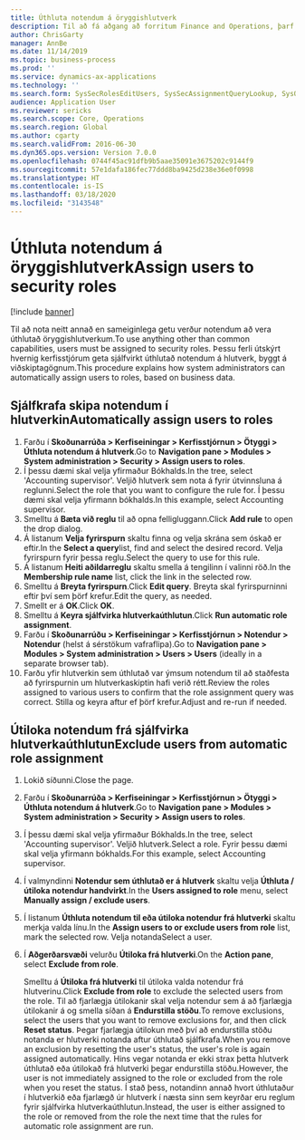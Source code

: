 ```yaml
---
title: Úthluta notendum á öryggishlutverk
description: Til að fá aðgang að forritum Finance and Operations, þarf að úthluta notendum á öryggishlutverk.
author: ChrisGarty
manager: AnnBe
ms.date: 11/14/2019
ms.topic: business-process
ms.prod: ''
ms.service: dynamics-ax-applications
ms.technology: ''
ms.search.form: SysSecRolesEditUsers, SysSecAssignmentQueryLookup, SysQueryForm, SysSecRoleExcludeUsers
audience: Application User
ms.reviewer: sericks
ms.search.scope: Core, Operations
ms.search.region: Global
ms.author: cgarty
ms.search.validFrom: 2016-06-30
ms.dyn365.ops.version: Version 7.0.0
ms.openlocfilehash: 0744f45ac91dfb9b5aae35091e3675202c9144f9
ms.sourcegitcommit: 57e1dafa186fec77ddd8ba9425d238e36e0f0998
ms.translationtype: HT
ms.contentlocale: is-IS
ms.lasthandoff: 03/18/2020
ms.locfileid: "3143548"
---
```

# <a name="assign-users-to-security-roles"></a><span data-ttu-id="05098-103">Úthluta notendum á öryggishlutverk</span><span class="sxs-lookup"><span data-stu-id="05098-103">Assign users to security roles</span></span>

[!include [banner](../../includes/banner.md)]

<span data-ttu-id="05098-104">Til að nota neitt annað en sameiginlega getu verður notendum að vera úthlutað öryggishlutverkum.</span><span class="sxs-lookup"><span data-stu-id="05098-104">To use anything other than common capabilities, users must be assigned to security roles.</span></span> <span data-ttu-id="05098-105">Þessu ferli útskýrt hvernig kerfisstjórum geta sjálfvirkt úthlutað notendum á hlutverk, byggt á viðskiptagögnum.</span><span class="sxs-lookup"><span data-stu-id="05098-105">This procedure explains how system administrators can automatically assign users to roles, based on business data.</span></span> 

## <a name="automatically-assign-users-to-roles"></a><span data-ttu-id="05098-106">Sjálfkrafa skipa notendum í hlutverkin</span><span class="sxs-lookup"><span data-stu-id="05098-106">Automatically assign users to roles</span></span>
1. <span data-ttu-id="05098-107">Farðu í **Skoðunarrúða > Kerfiseiningar > Kerfisstjórnun > Ötyggi > Úthluta notendum á hlutverk**.</span><span class="sxs-lookup"><span data-stu-id="05098-107">Go to **Navigation pane > Modules > System administration > Security > Assign users to roles**.</span></span>
2. <span data-ttu-id="05098-108">Í þessu dæmi skal velja yfirmaður Bókhalds.</span><span class="sxs-lookup"><span data-stu-id="05098-108">In the tree, select 'Accounting supervisor'.</span></span> <span data-ttu-id="05098-109">Veljið hlutverk sem nota á fyrir útvinnsluna á reglunni.</span><span class="sxs-lookup"><span data-stu-id="05098-109">Select the role that you want to configure the rule for.</span></span> <span data-ttu-id="05098-110">Í þessu dæmi skal velja yfirmann bókhalds.</span><span class="sxs-lookup"><span data-stu-id="05098-110">In this example, select Accounting supervisor.</span></span> 
3. <span data-ttu-id="05098-111">Smelltu á **Bæta við reglu** til að opna felligluggann.</span><span class="sxs-lookup"><span data-stu-id="05098-111">Click **Add rule** to open the drop dialog.</span></span>
4. <span data-ttu-id="05098-112">Á listanum **Velja fyrirspurn** skaltu finna og velja skrána sem óskað er eftir.</span><span class="sxs-lookup"><span data-stu-id="05098-112">In the **Select a query**list, find and select the desired record.</span></span> <span data-ttu-id="05098-113">Velja fyrirspurn fyrir þessa reglu.</span><span class="sxs-lookup"><span data-stu-id="05098-113">Select the query to use for this rule.</span></span>  
5. <span data-ttu-id="05098-114">Á listanum **Heiti aðildarreglu** skaltu smella á tengilinn í valinni röð.</span><span class="sxs-lookup"><span data-stu-id="05098-114">In the **Membership rule name** list, click the link in the selected row.</span></span>
6. <span data-ttu-id="05098-115">Smelltu á **Breyta fyrirspurn**.</span><span class="sxs-lookup"><span data-stu-id="05098-115">Click **Edit query**.</span></span> <span data-ttu-id="05098-116">Breyta skal fyrirspurninni eftir því sem þörf krefur.</span><span class="sxs-lookup"><span data-stu-id="05098-116">Edit the query, as needed.</span></span>  
7. <span data-ttu-id="05098-117">Smellt er á **OK**.</span><span class="sxs-lookup"><span data-stu-id="05098-117">Click **OK**.</span></span>
8. <span data-ttu-id="05098-118">Smelltu á **Keyra sjálfvirka hlutverkaúthlutun**.</span><span class="sxs-lookup"><span data-stu-id="05098-118">Click **Run automatic role assignment**.</span></span>
9. <span data-ttu-id="05098-119">Farðu í **Skoðunarrúðu > Kerfiseiningar > Kerfisstjórnun > Notendur > Notendur** (helst á sérstökum vafraflipa).</span><span class="sxs-lookup"><span data-stu-id="05098-119">Go to **Navigation pane > Modules > System administration > Users > Users** (ideally in a separate browser tab).</span></span>
10. <span data-ttu-id="05098-120">Farðu yfir hlutverkin sem úthlutað var ýmsum notendum til að staðfesta að fyrirspurnin um hlutverkaskiptin hafi verið rétt.</span><span class="sxs-lookup"><span data-stu-id="05098-120">Review the roles assigned to various users to confirm that the role assignment query was correct.</span></span> <span data-ttu-id="05098-121">Stilla og keyra aftur ef þörf krefur.</span><span class="sxs-lookup"><span data-stu-id="05098-121">Adjust and re-run if needed.</span></span>

## <a name="exclude-users-from-automatic-role-assignment"></a><span data-ttu-id="05098-122">Útiloka notendum frá sjálfvirka hlutverkaúthlutun</span><span class="sxs-lookup"><span data-stu-id="05098-122">Exclude users from automatic role assignment</span></span>
1. <span data-ttu-id="05098-123">Lokið síðunni.</span><span class="sxs-lookup"><span data-stu-id="05098-123">Close the page.</span></span>
2. <span data-ttu-id="05098-124">Farðu í **Skoðunarrúða > Kerfiseiningar > Kerfisstjórnun > Ötyggi > Úthluta notendum á hlutverk**.</span><span class="sxs-lookup"><span data-stu-id="05098-124">Go to **Navigation pane > Modules > System administration > Security > Assign users to roles**.</span></span>
3. <span data-ttu-id="05098-125">Í þessu dæmi skal velja yfirmaður Bókhalds.</span><span class="sxs-lookup"><span data-stu-id="05098-125">In the tree, select 'Accounting supervisor'.</span></span> <span data-ttu-id="05098-126">Veljið hlutverk.</span><span class="sxs-lookup"><span data-stu-id="05098-126">Select a role.</span></span> <span data-ttu-id="05098-127">Fyrir þessu dæmi skal velja yfirmann bókhalds.</span><span class="sxs-lookup"><span data-stu-id="05098-127">For this example, select Accounting supervisor.</span></span>  
4. <span data-ttu-id="05098-128">Í valmyndinni **Notendur sem úthlutað er á hlutverk** skaltu velja **Úthluta / útiloka notendur handvirkt**.</span><span class="sxs-lookup"><span data-stu-id="05098-128">In the **Users assigned to role** menu, select **Manually assign / exclude users**.</span></span>
5. <span data-ttu-id="05098-129">Í listanum **Úthluta notendum til eða útiloka notendur frá hlutverki** skaltu merkja valda línu.</span><span class="sxs-lookup"><span data-stu-id="05098-129">In the **Assign users to or exclude users from role** list, mark the selected row.</span></span> <span data-ttu-id="05098-130">Velja notanda</span><span class="sxs-lookup"><span data-stu-id="05098-130">Select a user.</span></span>  
6. <span data-ttu-id="05098-131">Í **Aðgerðarsvæði** velurðu **Útiloka frá hlutverki**.</span><span class="sxs-lookup"><span data-stu-id="05098-131">On the **Action pane**, select **Exclude from role**.</span></span>
    
    <span data-ttu-id="05098-132">Smelltu á **Útiloka frá hlutverki** til útiloka valda notendur frá hlutverinu.</span><span class="sxs-lookup"><span data-stu-id="05098-132">Click **Exclude from role** to exclude the selected users from the role.</span></span> <span data-ttu-id="05098-133">Til að fjarlægja útilokanir skal velja notendur sem á að fjarlægja útilokanir á og smella síðan á **Endurstilla stöðu**.</span><span class="sxs-lookup"><span data-stu-id="05098-133">To remove exclusions, select the users that you want to remove exclusions for, and then click **Reset status**.</span></span> <span data-ttu-id="05098-134">Þegar fjarlægja útilokun með því að endurstilla stöðu notanda er hlutverki notanda aftur úthlutað sjálfkrafa.</span><span class="sxs-lookup"><span data-stu-id="05098-134">When you remove an exclusion by resetting the user's status, the user's role is again assigned automatically.</span></span> <span data-ttu-id="05098-135">Hins vegar notanda er ekki strax þetta hlutverk úthlutað eða útilokað frá hlutverki þegar endurstilla stöðu.</span><span class="sxs-lookup"><span data-stu-id="05098-135">However, the user is not immediately assigned to the role or excluded from the role when you reset the status.</span></span> <span data-ttu-id="05098-136">Í stað þess, notandinn annað hvort úthlutaður í hlutverkið eða fjarlægð úr hlutverk í næsta sinn sem keyrðar eru reglum fyrir sjálfvirka hlutverkaúthlutun.</span><span class="sxs-lookup"><span data-stu-id="05098-136">Instead, the user is either assigned to the role or removed from the role the next time that the rules for automatic role assignment are run.</span></span>  
